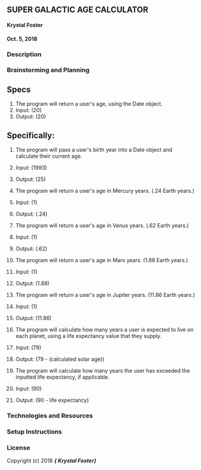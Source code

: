 ## SUPER GALACTIC AGE CALCULATOR

#### Krystal Foster
#### Oct. 5, 2018

### Description



### Brainstorming and Planning




## Specs

1. The program will return a user's age, using the Date object.
  1. Input: (20)
  2. Output: (20)

## Specifically:

1. The program will pass a user's birth year into a Date object and calculate their current age.
  1. Input: (1993)
  2. Output: (25)

2. The program will return a user's age in Mercury years. (.24 Earth years.)
  1. Input: (1)
  2. Output: (.24)

3. The program will return a user's age in Venus years. (.62 Earth years.)
  1. Input: (1)
  2. Output: (.62)

4. The program will return a user's age in Mars years. (1.88 Earth years.)
  1. Input: (1)
  2. Output: (1.88)

5. The program will return a user's age in Jupiter years. (11.86 Earth years.)
  1. Input: (1)
  2. Output: (11.86)

6. The program will calculate how many years a user is expected to live on each planet, using a life expectancy value that they supply.
  1. Input: (79)
  2. Output: (79 - (calculated solar age))

7. The program will calculate how many years the user has exceeded the inputted life expectancy, if applicable.
  1. Input: (90)
  2. Output: (90 - life expectancy)



### Technologies and Resources




### Setup Instructions




### License

Copyright (c) 2018 **_{ Krystal Foster}_**
